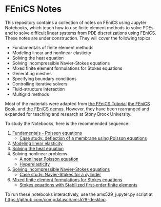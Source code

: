 # FEniCS Notes

This repository contains a collection of notes on FEniCS using Jupyter Notebooks, which teach how to use finite element methods to solve PDEs and to solve difficult linear systems from PDE discretizations using FEniCS. These notes are under construction. They will cover the following topics:
 - Fundamentals of finite element methods
 - Modeling linear and nonlinear elasticity
 - Solving the heat equation
 - Solving incompressible Navier-Stokes equations
 - Mixed finite element formulations for Stokes equations
 - Generating meshes
 - Specifying boundary conditions
 - Controlling iterative solvers
 - Fluid-structure interaction
 - Multigrid methods

Most of the materials were adapted from [the FEniCS Tutorial](https://fenicsproject.org/tutorial/) [the FEniCS Book](https://fenicsproject.org/book/), and [the FEniCS demos](https://bitbucket.org/fenics-project/dolfin/src/master/demo/documented/?at=master). However, they have been rearranged and expanded for teaching and research at Stony Brook University. 

To study the Notebooks, here is the recommended sequence:
 1. [Fundamentals - Poisson equations](notebooks/poisson.ipynb)
    - [Case study: deflection of a membrane using Poisson equations](notebooks/poisson_membrane.ipynb)
 2. [Modeling linear elasticity](notebooks/elasticity.ipynb)
 3. [Solving the heat equation](notebooks/heat-equation.ipynb)
 4. Solving nonlinear problems
    - [A nonlinear Poisson equation](notebooks/nonlinear_poisson.ipynb)
    - [Hyperelasticity](notebooks/hyperelasticity.ipynb)
 5. [Solving incompressible Navier-Stokes equations](notebooks/navier_stokes.ipynb)
    - [Case study: Navier-Stokes for a cylinder](notebooks/navier_stokes_cylinder.ipynb)
 6. [Mixed finite element formulations for Stokes equations](notebooks/Stokes_equations.ipynb)
    - [Stokes equations with Stabilized first-order finite elements](notebooks/Stokes_equations_stabilized.ipynb)

To run these notebooks interactively, use the ams529_jupyter.py script at https://github.com/compdatasci/ams529-desktop.
